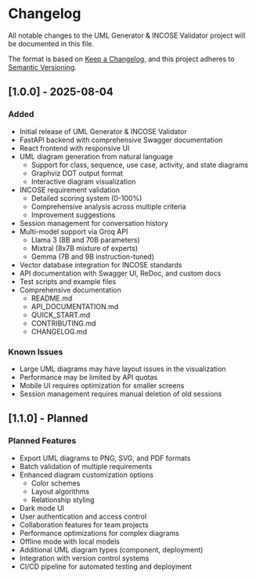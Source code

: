 # Changelog

All notable changes to the UML Generator & INCOSE Validator project will be documented in this file.

The format is based on [Keep a Changelog](https://keepachangelog.com/en/1.0.0/),
and this project adheres to [Semantic Versioning](https://semver.org/spec/v2.0.0.html).

## [1.0.0] - 2025-08-04

### Added
- Initial release of UML Generator & INCOSE Validator
- FastAPI backend with comprehensive Swagger documentation
- React frontend with responsive UI
- UML diagram generation from natural language
  - Support for class, sequence, use case, activity, and state diagrams
  - Graphviz DOT output format
  - Interactive diagram visualization
- INCOSE requirement validation
  - Detailed scoring system (0-100%)
  - Comprehensive analysis across multiple criteria
  - Improvement suggestions
- Session management for conversation history
- Multi-model support via Groq API
  - Llama 3 (8B and 70B parameters)
  - Mixtral (8x7B mixture of experts)
  - Gemma (7B and 9B instruction-tuned)
- Vector database integration for INCOSE standards
- API documentation with Swagger UI, ReDoc, and custom docs
- Test scripts and example files
- Comprehensive documentation
  - README.md
  - API_DOCUMENTATION.md
  - QUICK_START.md
  - CONTRIBUTING.md
  - CHANGELOG.md

### Known Issues
- Large UML diagrams may have layout issues in the visualization
- Performance may be limited by API quotas
- Mobile UI requires optimization for smaller screens
- Session management requires manual deletion of old sessions

## [1.1.0] - Planned

### Planned Features
- Export UML diagrams to PNG, SVG, and PDF formats
- Batch validation of multiple requirements
- Enhanced diagram customization options
  - Color schemes
  - Layout algorithms
  - Relationship styling
- Dark mode UI
- User authentication and access control
- Collaboration features for team projects
- Performance optimizations for complex diagrams
- Offline mode with local models
- Additional UML diagram types (component, deployment)
- Integration with version control systems
- CI/CD pipeline for automated testing and deployment
